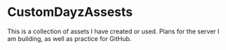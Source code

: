 # CustomDayzAssests
This is a collection of assets I have created or used. Plans for the server I am building, as well as practice for GitHub. 
